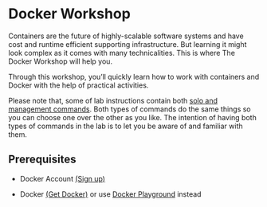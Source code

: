 # Docker Workshop

Containers are the future of highly-scalable software systems and have cost and runtime efficient supporting infrastructure. But learning it might look complex as it comes with many technicalities. This is where The Docker Workshop will help you.

Through this workshop, you’ll quickly learn how to work with containers and Docker with the help of practical activities.

Please note that, some of lab instructions contain both [solo and management commands](https://blog.couchbase.com/docker-1-13-management-commands/). Both types of commands do the same things so you can choose one over the other as you like. The intention of having both types of commands in the lab is to let you be aware of and familiar with them.

## Prerequisites

- Docker Account [(Sign up)](https://hub.docker.com/signup)

- Docker [(Get Docker)](https://docs.docker.com/get-docker/) or use [Docker Playground](reference-and-resource.md#playground) instead
